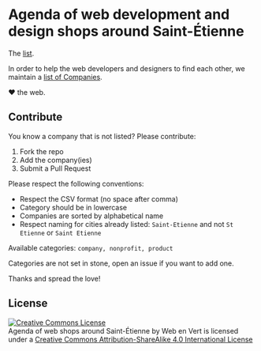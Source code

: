 # Agenda of web development and design shops around Saint-Étienne

The [list](webshops.csv).

In order to help the web developers and designers to find each other, we maintain a [list of Companies](webshops.csv).

:heart: the web.

## Contribute

You know a company that is not listed? Please contribute:

1. Fork the repo
2. Add the company(ies)
3. Submit a Pull Request

Please respect the following conventions:

* Respect the CSV format (no space after comma)
* Category should be in lowercase
* Companies are sorted by alphabetical name
* Respect naming for cities already listed: `Saint-Etienne` and not `St Etienne` or `Saint Etienne`

Available categories: `company, nonprofit, product`

Categories are not set in stone, open an issue if you want to add one.

Thanks and spread the love!

## License

<a rel="license" href="http://creativecommons.org/licenses/by-sa/4.0/">
  <img alt="Creative Commons License" style="border-width:0" src="https://i.creativecommons.org/l/by-sa/4.0/80x15.png" />
</a><br />
<span xmlns:dct="http://purl.org/dc/terms/" href="http://purl.org/dc/dcmitype/Text" property="dct:title" rel="dct:type">Agenda of web shops around Saint-Étienne</span> by <span xmlns:cc="http://creativecommons.org/ns#" property="cc:attributionName">Web en Vert</span> is licensed under a <a rel="license" href="http://creativecommons.org/licenses/by-sa/4.0/">Creative Commons Attribution-ShareAlike 4.0 International License</a>
</a>


